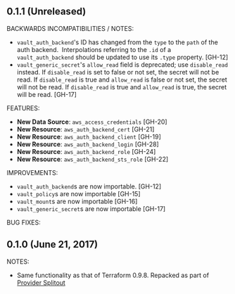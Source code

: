 ## 0.1.1 (Unreleased)

BACKWARDS INCOMPATIBILITIES / NOTES:
* `vault_auth_backend`'s ID has changed from the `type` to the `path` of the auth backend.
  Interpolations referring to the `.id` of a `vault_auth_backend` should be updated to use
  its `.type` property. [GH-12]
* `vault_generic_secret`'s `allow_read` field is deprecated; use `disable_read` instead.
  If `disable_read` is set to false or not set, the secret will not be read.
  If `disable_read` is true and `allow_read` is false or not set, the secret will not be read.
  If `disable_read` is true and `allow_read` is true, the secret will be read. [GH-17]

FEATURES:
* **New Data Source**: `aws_access_credentials` [GH-20]
* **New Resource**: `aws_auth_backend_cert` [GH-21]
* **New Resource**: `aws_auth_backend_client` [GH-19]
* **New Resource**: `aws_auth_backend_login` [GH-28]
* **New Resource**: `aws_auth_backend_role` [GH-24]
* **New Resource**: `aws_auth_backend_sts_role` [GH-22]

IMPROVEMENTS:
* `vault_auth_backend`s are now importable. [GH-12]
* `vault_policy`s are now importable [GH-15]
* `vault_mount`s are now importable [GH-16]
* `vault_generic_secret`s are now importable [GH-17]

BUG FIXES:

## 0.1.0 (June 21, 2017)

NOTES:

* Same functionality as that of Terraform 0.9.8. Repacked as part of [Provider Splitout](https://www.hashicorp.com/blog/upcoming-provider-changes-in-terraform-0-10/)
